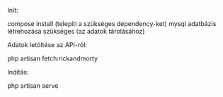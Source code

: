 Init:

 compose install (telepíti a szükséges dependency-ket)
 mysql adatbázis létrehozása szükséges (az adatok tárolásához)

Adatok letöltése az API-ról:

  php artisan fetch:rickandmorty

Indítás:

  php artisan serve 
